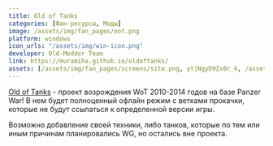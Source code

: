 ```yaml
---
title: Old of Tanks
categories: [Фан-ресурсы, Моды]
image: /assets/img/fan_pages/oot.png
platform: windows
icon_urls: "/assets/img/win-icon.png"
developer: Old-Modder Team
link: https://muramiha.github.io/oldoftanks/
assets: [/assets/img/fan_pages/screens/site.png, yt|NgyD9Zx0r_k, /assets/img/fan_pages/screens/him-1.jpg]
---
```


[Old of Tanks](https://muramiha.github.io/oldoftanks/) - проект возрождения WoT 2010-2014 годов на базе Panzer War! В нем будет полноценный офлайн режим с ветками прокачки, которые не будут ссылаться к определенной версии игры.

Возможно добавление своей техники, либо танков, которые по тем или иным причинам планировались WG, но остались вне проекта.
